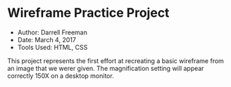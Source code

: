 # Wireframe Practice Project

- Author:  Darrell Freeman
- Date:  March 4, 2017
- Tools Used:  HTML, CSS

This project represents the first effort at recreating a basic wireframe from an image that we werer given.  The magnification setting will appear correctly 150X on a desktop monitor.
